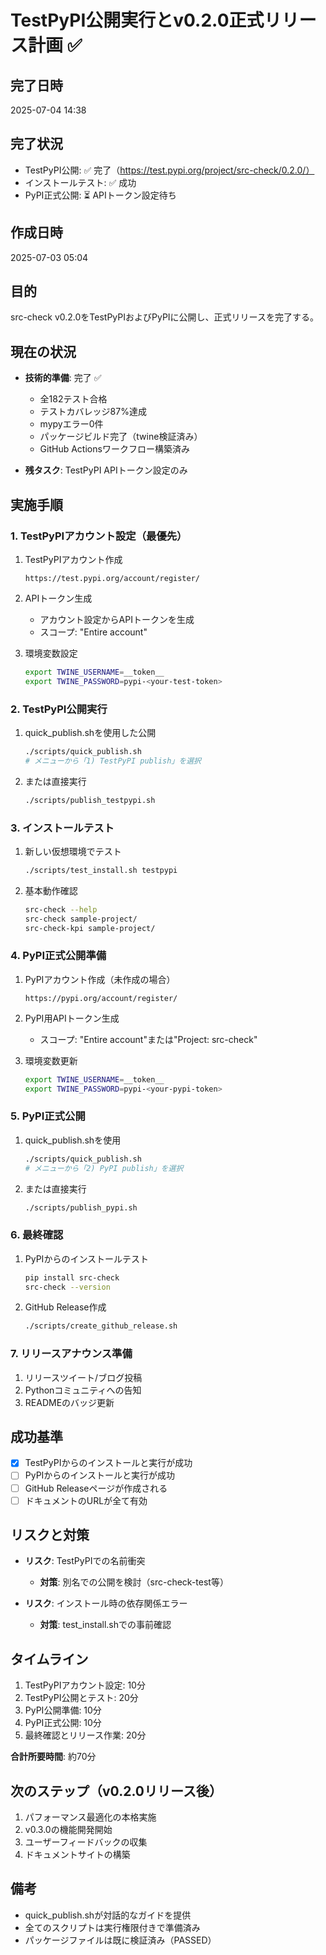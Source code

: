 # TestPyPI公開実行とv0.2.0正式リリース計画 ✅

## 完了日時
2025-07-04 14:38

## 完了状況
- TestPyPI公開: ✅ 完了（https://test.pypi.org/project/src-check/0.2.0/）
- インストールテスト: ✅ 成功
- PyPI正式公開: ⏳ APIトークン設定待ち

## 作成日時
2025-07-03 05:04

## 目的
src-check v0.2.0をTestPyPIおよびPyPIに公開し、正式リリースを完了する。

## 現在の状況
- **技術的準備**: 完了 ✅
  - 全182テスト合格
  - テストカバレッジ87%達成
  - mypyエラー0件
  - パッケージビルド完了（twine検証済み）
  - GitHub Actionsワークフロー構築済み
  
- **残タスク**: TestPyPI APIトークン設定のみ

## 実施手順

### 1. TestPyPIアカウント設定（最優先）
1. TestPyPIアカウント作成
   ```
   https://test.pypi.org/account/register/
   ```

2. APIトークン生成
   - アカウント設定からAPIトークンを生成
   - スコープ: "Entire account"

3. 環境変数設定
   ```bash
   export TWINE_USERNAME=__token__
   export TWINE_PASSWORD=pypi-<your-test-token>
   ```

### 2. TestPyPI公開実行
1. quick_publish.shを使用した公開
   ```bash
   ./scripts/quick_publish.sh
   # メニューから「1) TestPyPI publish」を選択
   ```

2. または直接実行
   ```bash
   ./scripts/publish_testpypi.sh
   ```

### 3. インストールテスト
1. 新しい仮想環境でテスト
   ```bash
   ./scripts/test_install.sh testpypi
   ```

2. 基本動作確認
   ```bash
   src-check --help
   src-check sample-project/
   src-check-kpi sample-project/
   ```

### 4. PyPI正式公開準備
1. PyPIアカウント作成（未作成の場合）
   ```
   https://pypi.org/account/register/
   ```

2. PyPI用APIトークン生成
   - スコープ: "Entire account"または"Project: src-check"

3. 環境変数更新
   ```bash
   export TWINE_USERNAME=__token__
   export TWINE_PASSWORD=pypi-<your-pypi-token>
   ```

### 5. PyPI正式公開
1. quick_publish.shを使用
   ```bash
   ./scripts/quick_publish.sh
   # メニューから「2) PyPI publish」を選択
   ```

2. または直接実行
   ```bash
   ./scripts/publish_pypi.sh
   ```

### 6. 最終確認
1. PyPIからのインストールテスト
   ```bash
   pip install src-check
   src-check --version
   ```

2. GitHub Release作成
   ```bash
   ./scripts/create_github_release.sh
   ```

### 7. リリースアナウンス準備
1. リリースツイート/ブログ投稿
2. Pythonコミュニティへの告知
3. READMEのバッジ更新

## 成功基準
- [x] TestPyPIからのインストールと実行が成功
- [ ] PyPIからのインストールと実行が成功
- [ ] GitHub Releaseページが作成される
- [ ] ドキュメントのURLが全て有効

## リスクと対策
- **リスク**: TestPyPIでの名前衝突
  - **対策**: 別名での公開を検討（src-check-test等）

- **リスク**: インストール時の依存関係エラー
  - **対策**: test_install.shでの事前確認

## タイムライン
1. TestPyPIアカウント設定: 10分
2. TestPyPI公開とテスト: 20分
3. PyPI公開準備: 10分
4. PyPI正式公開: 10分
5. 最終確認とリリース作業: 20分

**合計所要時間**: 約70分

## 次のステップ（v0.2.0リリース後）
1. パフォーマンス最適化の本格実施
2. v0.3.0の機能開発開始
3. ユーザーフィードバックの収集
4. ドキュメントサイトの構築

## 備考
- quick_publish.shが対話的なガイドを提供
- 全てのスクリプトは実行権限付きで準備済み
- パッケージファイルは既に検証済み（PASSED）